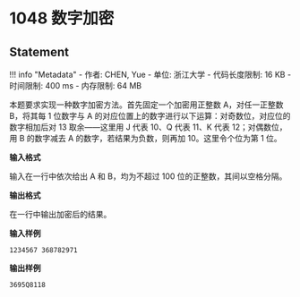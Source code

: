 
# 1048 数字加密

## Statement

!!! info "Metadata"
    - 作者: CHEN, Yue
    - 单位: 浙江大学
    - 代码长度限制: 16 KB
    - 时间限制: 400 ms
    - 内存限制: 64 MB

本题要求实现一种数字加密方法。首先固定一个加密用正整数 A，对任一正整数 B，将其每 1 位数字与 A 的对应位置上的数字进行以下运算：对奇数位，对应位的数字相加后对 13 取余——这里用 J 代表 10、Q 代表 11、K 代表 12；对偶数位，用 B 的数字减去 A 的数字，若结果为负数，则再加 10。这里令个位为第 1 位。

**输入格式**

输入在一行中依次给出 A 和 B，均为不超过 100 位的正整数，其间以空格分隔。

**输出格式**

在一行中输出加密后的结果。

**输入样例**
```plaintext
1234567 368782971
```

**输出样例**
```plaintext
3695Q8118
```

